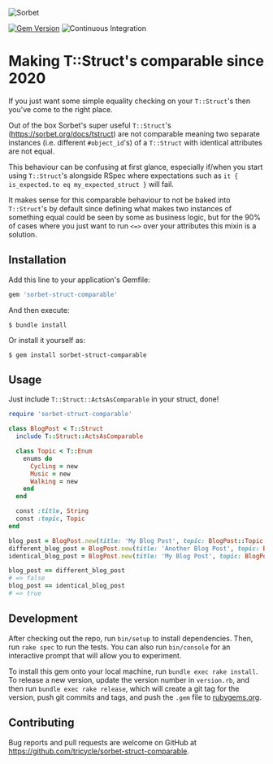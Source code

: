 ![Sorbet](https://user-images.githubusercontent.com/2643026/84757714-60be0600-afbc-11ea-8c0e-7da839ea1712.png)

[![Gem Version](https://badge.fury.io/rb/sorbet-struct-comparable.svg)](https://badge.fury.io/rb/sorbet-struct-comparable) ![Continuous Integration](https://github.com/tricycle/sorbet-struct-comparable/workflows/Continuous%20Integration/badge.svg)
# Making T::Struct's comparable since 2020

If you just want some simple equality checking on your `T::Struct`'s then you've come to the right place.

Out of the box Sorbet's super useful `T::Struct`'s (<https://sorbet.org/docs/tstruct>) are not comparable meaning two separate instances (i.e. different `#object_id`'s) of a `T::Struct` with identical attributes are not equal.

This behaviour can be confusing at first glance, especially if/when you start using `T::Struct`'s alongside RSpec where expectations such as `it { is_expected.to eq my_expected_struct }` will fail.

It makes sense for this comparable behaviour to not be baked into `T::Struct`'s by default since defining what makes two instances of something equal could be seen by some as business logic, but for the 90% of cases where you just want to run `<=>` over your attributes this mixin is a solution.

## Installation

Add this line to your application's Gemfile:

```ruby
gem 'sorbet-struct-comparable'
```

And then execute:

    $ bundle install

Or install it yourself as:

    $ gem install sorbet-struct-comparable

## Usage

Just include `T::Struct::ActsAsComparable` in your struct, done!

```ruby
require 'sorbet-struct-comparable'

class BlogPost < T::Struct
  include T::Struct::ActsAsComparable

  class Topic < T::Enum
    enums do
      Cycling = new
      Music = new
      Walking = new
    end
  end

  const :title, String
  const :topic, Topic
end

blog_post = BlogPost.new(title: 'My Blog Post', topic: BlogPost::Topic::Cycling)
different_blog_post = BlogPost.new(title: 'Another Blog Post', topic: BlogPost::Topic::Walking)
identical_blog_post = BlogPost.new(title: 'My Blog Post', topic: BlogPost::Topic::Cycling)

blog_post == different_blog_post
# => false
blog_post == identical_blog_post
# => true
```

## Development

After checking out the repo, run `bin/setup` to install dependencies. Then, run `rake spec` to run the tests. You can also run `bin/console` for an interactive prompt that will allow you to experiment.

To install this gem onto your local machine, run `bundle exec rake install`. To release a new version, update the version number in `version.rb`, and then run `bundle exec rake release`, which will create a git tag for the version, push git commits and tags, and push the `.gem` file to [rubygems.org](https://rubygems.org).

## Contributing

Bug reports and pull requests are welcome on GitHub at https://github.com/tricycle/sorbet-struct-comparable.
